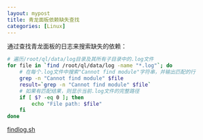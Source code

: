 ```yaml
---
layout: mypost
title: 青龙面板依赖缺失查找
categories: [Linux]
---
```


通过查找青龙面板的日志来搜索缺失的依赖：

```bash
# 遍历/root/ql/data/log目录及其所有子目录中的.log文件
for file in `find /root/ql/data/log -name "*.log"`; do
    # 在每个.log文件中搜索"Cannot find module"字符串，并输出匹配的行
    grep -n "Cannot find module" $file
    result=`grep -n "Cannot find module" $file`
    # 如果有匹配结果，则显示当前.log文件的完整路径
    if [ $? -eq 0 ]; then
        echo "File path: $file"
    fi
done
```

[findlog.sh](findlog.sh)
